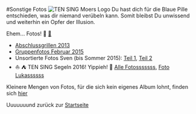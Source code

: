 #Sonstige Fotos
![TEN SING Moers Logo](../footage/banner2017/WettenKrass-Ticket-cutout-500dpi-01.png)
Du hast dich für die Blaue Pille entschieden, was dir niemand verübeln kann. Somit bleibst Du unwissend und weiterhin ein Opfer der Illusion.

Ehem... Fotos! :tada: [:closed_book:](../Videos/Sonstiges.md)
* [Abschlussgrillen 2013](https://www.flickr.com/photos/tsmoers/sets/72157654827640006)
* [Gruppenfotos Februar 2015](https://www.flickr.com/gp/tsmoers/jy4433)
* Unsortierte Fotos Sven (bis Sommer 2015): [Teil 1](https://www.flickr.com/gp/tsmoers/t65McA), [Teil 2](https://www.flickr.com/photos/tsmoers/sets/72157655184217525)
* :sailboat: :tent: TEN SING Segeln 2016! Yippieh! :tada: [Alle Fotosssssss](http://bit.ly/Segeln2016Alle), [Foto Lukassssss](http://bit.ly/Segeln2016Lukas)

Kleinere Mengen von Fotos, für die sich kein eigenes Album lohnt, finden sich [hier](https://www.flickr.com/gp/tsmoers/J8E2Ad)

Uuuuuuund zurück zur [Startseite](../../Links.md)
